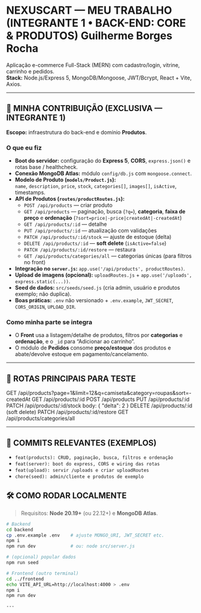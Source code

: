 # NEXUSCART — MEU TRABALHO (INTEGRANTE 1 • BACK-END: CORE & PRODUTOS) Guilherme Borges Rocha

Aplicação e-commerce Full-Stack (MERN) com cadastro/login, vitrine, carrinho e pedidos.  
**Stack:** Node.js/Express 5, MongoDB/Mongoose, JWT/Bcrypt, React + Vite, Axios.

---

## 👤 MINHA CONTRIBUIÇÃO (EXCLUSIVA — INTEGRANTE 1)

**Escopo:** infraestrutura do back-end e domínio **Produtos**.

### O que eu fiz
- **Boot do servidor:** configuração do **Express 5**, **CORS**, `express.json()` e rotas base / healthcheck.
- **Conexão MongoDB Atlas:** módulo `config/db.js` com `mongoose.connect`.
- **Modelo de Produto (`models/Product.js`):**  
  `name`, `description`, `price`, `stock`, `categories[]`, `images[]`, `isActive`, timestamps.
- **API de Produtos (`routes/productRoutes.js`):**
  - `POST /api/products` — criar produto  
  - `GET /api/products` — paginação, busca (`?q=`), **categoria**, **faixa de preço** e **ordenação** (`?sort=price|-price|createdAt|-createdAt`)  
  - `GET /api/products/:id` — detalhe  
  - `PUT /api/products/:id` — atualização com validações  
  - `PATCH /api/products/:id/stock` — ajuste de estoque (delta)  
  - `DELETE /api/products/:id` — **soft delete** (`isActive=false`)  
  - `PATCH /api/products/:id/restore` — restaura  
  - `GET /api/products/categories/all` — categorias únicas (para filtros no front)
- **Integração no `server.js`:** `app.use('/api/products', productRoutes)`.
- **Upload de imagens (opcional):** `uploadRoutes.js` + `app.use('/uploads', express.static(...))`.
- **Seed de dados:** `src/seeds/seed.js` (cria admin, usuário e produtos exemplo; não duplica).
- **Boas práticas:** `.env` não versionado + `.env.example`, `JWT_SECRET`, `CORS_ORIGIN`, `UPLOAD_DIR`.

### Como minha parte se integra
- O **Front** usa a listagem/detalhe de produtos, filtros por **categorias** e **ordenação**, e o `_id` para “Adicionar ao carrinho”.
- O módulo de **Pedidos** consome **preço/estoque** dos produtos e abate/devolve estoque em pagamento/cancelamento.

---

## 🔌 ROTAS PRINCIPAIS PARA TESTE

GET /api/products?page=1&limit=12&q=camiseta&category=roupas&sort=-createdAt
GET /api/products/:id
POST /api/products
PUT /api/products/:id
PATCH /api/products/:id/stock body: { "delta": 2 }
DELETE /api/products/:id (soft delete)
PATCH /api/products/:id/restore
GET /api/products/categories/all


---

## 📌 COMMITS RELEVANTES (EXEMPLOS)

- `feat(products): CRUD, paginação, busca, filtros e ordenação`
- `feat(server): boot do express, CORS e wiring das rotas`
- `feat(upload): servir /uploads e criar uploadRoutes`
- `chore(seed): admin/cliente e produtos de exemplo`


## 🛠️ COMO RODAR LOCALMENTE

> Requisitos: **Node 20.19+** (ou 22.12+) e **MongoDB Atlas**.

```bash
# Backend
cd backend
cp .env.example .env    # ajuste MONGO_URI, JWT_SECRET etc.
npm i
npm run dev             # ou: node src/server.js

# (opcional) popular dados
npm run seed

# Frontend (outro terminal)
cd ../frontend
echo VITE_API_URL=http://localhost:4000 > .env
npm i
npm run dev

---
